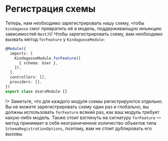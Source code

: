 # Регистрация схемы

Теперь, нам необходимо зарегистрировать нашу схему, чтобы `kindagoose` смог превратить её в модель, поддерживающую
инъекцию зависимостей `NestJS`! Чтобы зарегистрировать схему, вам необходимо вызвать метод `forFeature`
у `KindagooseModule`:

```typescript
@Module({
  imports: [
    KindagooseModule.forFeature([
      { schema: User },
    ]),
  ],
  controllers: [],
  providers: [],
})
export class UsersModule {}
```

!> Заметьте, что для каждого модуля схемы регистрируются отдельно. Вы не можете зарегистрировать схему один раз и
глобально, вы должны использовать `forFeature` всякий раз, как ваш модуль требует какую-либо модель. Также стоит
взглянуть на сигнатуру `forFeature` — метод принимает в себя неограниченное количество объектов
типа `SchemaRegistrationOptions`, поэтому, вам не стоит дублировать его вызовы.
